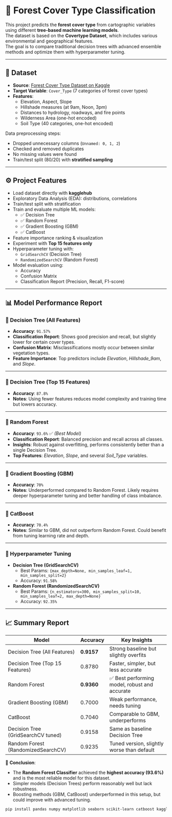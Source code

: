 # 🌲 Forest Cover Type Classification

This project predicts the **forest cover type** from cartographic variables using different **tree-based machine learning models**.  
The dataset is based on the **Covertype Dataset**, which includes various environmental and geographical features.  
The goal is to compare traditional decision trees with advanced ensemble methods and optimize them with hyperparameter tuning.

---

## 📂 Dataset
- **Source**: [Forest Cover Type Dataset on Kaggle](https://www.kaggle.com/datasets/zsinghrahulk/covertype-forest-cover-types)  
- **Target Variable**: `Cover_Type` (7 categories of forest cover types)  
- **Features**:  
  - Elevation, Aspect, Slope  
  - Hillshade measures (at 9am, Noon, 3pm)  
  - Distances to hydrology, roadways, and fire points  
  - Wilderness Area (one-hot encoded)  
  - Soil Type (40 categories, one-hot encoded)  

Data preprocessing steps:
- Dropped unnecessary columns (`Unnamed: 0, 1, 2`)  
- Checked and removed duplicates  
- No missing values were found  
- Train/test split (80/20) with **stratified sampling**  

---

## ⚙️ Project Features
- Load dataset directly with **kagglehub**
- Exploratory Data Analysis (EDA): distributions, correlations
- Train/test split with stratification
- Train and evaluate multiple ML models:
  - ✅ Decision Tree
  - ✅ Random Forest
  - ✅ Gradient Boosting (GBM)
  - ✅ CatBoost
- Feature importance ranking & visualization
- Experiment with **Top 15 features only**
- Hyperparameter tuning with:
  - `GridSearchCV` (Decision Tree)
  - `RandomizedSearchCV` (Random Forest)
- Model evaluation using:
  - Accuracy
  - Confusion Matrix
  - Classification Report (Precision, Recall, F1-score)

---

## 📊 Model Performance Report

### 🔹 Decision Tree (All Features)
- **Accuracy**: `91.57%`
- **Classification Report**: Shows good precision and recall, but slightly lower for certain cover types.
- **Confusion Matrix**: Misclassifications mostly occur between similar vegetation types.
- **Feature Importance**: Top predictors include *Elevation*, *Hillshade_9am*, and *Slope*.

---

### 🔹 Decision Tree (Top 15 Features)
- **Accuracy**: `87.8%`
- **Notes**: Using fewer features reduces model complexity and training time but lowers accuracy.

---

### 🔹 Random Forest
- **Accuracy**: `93.6%` ✅ *(Best Model)*
- **Classification Report**: Balanced precision and recall across all classes.
- **Insights**: Robust against overfitting, performs consistently better than a single Decision Tree.
- **Top Features**: *Elevation*, *Slope*, and several *Soil_Type* variables.

---

### 🔹 Gradient Boosting (GBM)
- **Accuracy**: `70%`
- **Notes**: Underperformed compared to Random Forest. Likely requires deeper hyperparameter tuning and better handling of class imbalance.

---

### 🔹 CatBoost
- **Accuracy**: `70.4%`
- **Notes**: Similar to GBM, did not outperform Random Forest. Could benefit from tuning learning rate and depth.

---

### 🔹 Hyperparameter Tuning
- **Decision Tree (GridSearchCV)**
  - Best Params: `{max_depth=None, min_samples_leaf=1, min_samples_split=2}`
  - Accuracy: `91.58%`
- **Random Forest (RandomizedSearchCV)**
  - Best Params: `{n_estimators=300, min_samples_split=10, min_samples_leaf=2, max_depth=None}`
  - Accuracy: `92.35%`

---

## 📈 Summary Report

| Model                               | Accuracy   | Key Insights |
|-------------------------------------|------------|--------------|
| Decision Tree (All Features)        | **0.9157** | Strong baseline but slightly overfits |
| Decision Tree (Top 15 Features)     | 0.8780     | Faster, simpler, but less accurate |
| Random Forest                       | **0.9360** | ✅ Best performing model, robust and accurate |
| Gradient Boosting (GBM)             | 0.7000     | Weak performance, needs tuning |
| CatBoost                            | 0.7040     | Comparable to GBM, underperforms |
| Decision Tree (GridSearchCV tuned)  | 0.9158     | Same as baseline Decision Tree |
| Random Forest (RandomizedSearchCV)  | 0.9235     | Tuned version, slightly worse than default |

📌 **Conclusion**:  
- The **Random Forest Classifier** achieved the **highest accuracy (93.6%)** and is the most reliable model for this dataset.  
- Simpler models (Decision Trees) perform reasonably well but lack robustness.  
- Boosting methods (GBM, CatBoost) underperformed in this setup, but could improve with advanced tuning.  



```bash
pip install pandas numpy matplotlib seaborn scikit-learn catboost kagglehub
